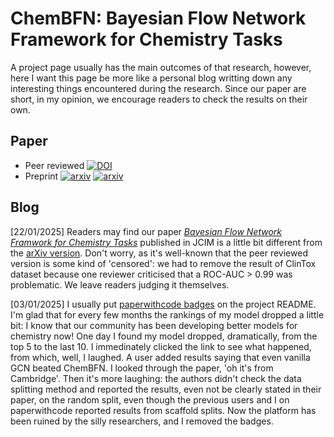 # ChemBFN: Bayesian Flow Network Framework for Chemistry Tasks

A project page usually has the main outcomes of that research, however, here I want this page be more like a personal blog writting down any interesting things encountered during the research. Since our paper are short, in my opinion, we encourage readers to check the results on their own.

## Paper

* Peer reviewed [![DOI](https://zenodo.org/badge/DOI/10.1021/acs.jcim.4c01792.svg)](https://doi.org/10.1021/acs.jcim.4c01792)
* Preprint [![arxiv](https://img.shields.io/badge/arXiv-2407.20294-red)](https://arxiv.org/abs/2407.20294)
[![arxiv](https://img.shields.io/badge/arXiv-2412.11439-red)](https://arxiv.org/abs/2412.11439)

## Blog

[22/01/2025] Readers may find our paper [*Bayesian Flow Network Framwork for Chemistry Tasks*](https://pubs.acs.org/doi/10.1021/acs.jcim.4c01792) published in JCIM is a little bit different from the [arXiv version](https://arxiv.org/abs/2407.20294). Don't worry, as it's well-known that the peer reviewed version is some kind of 'censored': we had to remove the result of ClinTox dataset because one reviewer criticised that a ROC-AUC > 0.99 was problematic. We leave readers judging it themselves.

[03/01/2025] I usually put [paperwithcode badges](https://paperswithcode.com/paper/a-bayesian-flow-network-framework-for) on the project README. I'm glad that for every few months the rankings of my model dropped a little bit: I know that our community has been developing better models for chemistry now! One day I found my model dropped, dramatically, from the top 5 to the last 10. I immedinately clicked the link to see what happened, from which, well, I laughed. A user added results saying that even vanilla GCN beated ChemBFN. I looked through the paper, 'oh it's from Cambridge'. Then it's more laughing: the authors didn't check the data splitting method and reported the results, even not be clearly stated in their paper, on the random split, even though the previous users and I on paperwithcode reported results from scaffold splits. Now the platform has been ruined by the silly researchers, and I removed the badges.
